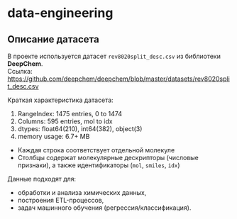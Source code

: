 # data-engineering

## Описание датасета
В проекте используется датасет `rev8020split_desc.csv` из библиотеки **DeepChem**.  
Ссылка: https://github.com/deepchem/deepchem/blob/master/datasets/rev8020split_desc.csv 

Краткая характеристика датасета:
1) RangeIndex: 1475 entries, 0 to 1474
2) Columns: 595 entries, mol to idx
3) dtypes: float64(210), int64(382), object(3)
4) memory usage: 6.7+ MB

- Каждая строка соответствует отдельной молекуле  
- Столбцы содержат молекулярные дескрипторы (числовые признаки), а также идентификаторы (`mol`, `smiles`, `idx`)  
 
Данные подходят для:
- обработки и анализа химических данных,  
- построения ETL-процессов,  
- задач машинного обучения (регрессия/классификация).  

